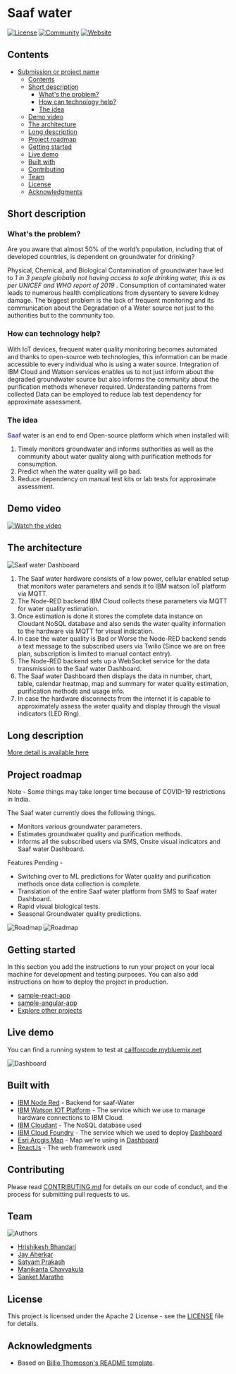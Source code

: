 # Saaf water 

[![License](https://img.shields.io/badge/License-Apache2-blue.svg)](https://www.apache.org/licenses/LICENSE-2.0) [![Community](https://img.shields.io/badge/Join-Community-blue)](https://developer.ibm.com/callforcode/get-started/) [![Website](https://img.shields.io/badge/View-Website-blue)](https://sample-project.s3-web.us-east.cloud-object-storage.appdomain.cloud/)

## Contents

- [Submission or project name](#submission-or-project-name)
  - [Contents](#contents)
  - [Short description](#short-description)
    - [What's the problem?](#whats-the-problem)
    - [How can technology help?](#how-can-technology-help)
    - [The idea](#the-idea)
  - [Demo video](#demo-video)
  - [The architecture](#the-architecture)
  - [Long description](#long-description)
  - [Project roadmap](#project-roadmap)
  - [Getting started](#getting-started)
  - [Live demo](#live-demo)
  - [Built with](#built-with)
  - [Contributing](#contributing)
  - [Team](#team)
  - [License](#license)
  - [Acknowledgments](#acknowledgments)

## Short description

### What's the problem?

Are you aware that almost 50% of the world’s population, including that of developed countries, is dependent on groundwater for drinking? 

Physical, Chemical, and Biological Contamination of groundwater have led to <em> 1 in 3 people globally not having access to safe drinking water, this is as per UNICEF and WHO report of 2019 </em>. Consumption of contaminated water leads to numerous health complications from dysentery to severe kidney damage.
The biggest problem is the lack of frequent monitoring and its communication about the Degradation of a Water source not just to the authorities but to the community too.  

### How can technology help?

With IoT devices, frequent water quality monitoring becomes automated and thanks to open-source web technologies, this information can be made accessible to every individual who is using a water source. Integration of IBM Cloud and Watson services enables us to not just inform about the degraded groundwater source but also informs the community about the purification methods whenever required. Understanding patterns from collected Data can be employed to reduce lab test dependency for approximate assessment. 

### The idea

<b><font style="color:#4F46E5" type="Roboto"> Saaf</font></b> <font type="Roboto"> water </font> is an end to end Open-source platform which when installed will:
1. Timely monitors groundwater and informs authorities as well as the community about water quality along with purification methods for consumption.
2. Predict when the water quality will go bad.
3. Reduce dependency on manual test kits or lab tests for approximate assessment.

## Demo video

[![Watch the video](/images/saaf-yotube.png)](https://youtu.be/_taOL857nPA)

## The architecture

![Saaf water Dashboard](./images/architecture.png)

1. The Saaf water hardware consists of a low power, cellular enabled setup that monitors water parameters and sends it to IBM watson IoT platform via MQTT.
2. The Node-RED backend IBM Cloud collects these parameters via MQTT for water quality estimation.
3. Once estimation is done it stores the complete data instance on Cloudant NoSQL database and also sends the water quality information to the hardware via MQTT for visual indication.
4. In case the water quality is Bad or Worse the Node-RED backend sends a text message to the subscribed users via Twilio (Since we are on free plan, subscription is limited to manual contact entry).
5. The Node-RED backend sets up a WebSocket service for the data transmission to the Saaf water Dashboard.
6. The Saaf water Dashboard then displays the data in number, chart, table, calendar heatmap, map and summary for water quality estimation, purification methods and usage info.
7. In case the hardware disconnects from the internet it is capable to approximately assess the water quality and display through the visual indicators (LED Ring).

## Long description

[More detail is available here](./docs/DESCRIPTION.md)

## Project roadmap

Note - Some things may take longer time because of COVID-19 restrictions in India.

The Saaf water currently does the following things.

- Monitors various groundwater parameters.
- Estimates groundwater quality and purification methods.
- Informs all the subscribed users via SMS, Onsite visual indicators and Saaf water Dashboard.

Features Pending - 

- Switching over to ML predictions for Water quality and purification methods once data collection is complete.
- Translation of the entire Saaf water platform from SMS to Saaf water Dashboard.
- Rapid visual biological tests.
- Seasonal Groundwater quality predictions.

 
![Roadmap](./images/tech_roadmap.png)
![Roadmap](./images/product_roadmap.png)

## Getting started

In this section you add the instructions to run your project on your local machine for development and testing purposes. You can also add instructions on how to deploy the project in production.

- [sample-react-app](./sample-react-app/)
- [sample-angular-app](./sample-angular-app/)
- [Explore other projects](https://github.com/upkarlidder/ibmhacks)

## Live demo

You can find a running system to test at [callforcode.mybluemix.net](https://saaf-water.eu-gb.mybluemix.net/)

![Dashboard](./images/Dashboard.png)

## Built with

- [IBM Node Red](https://nodered.org/docs/getting-started/ibmcloud#deploy-to-ibm-cloud) - Backend for saaf-Water
- [IBM Watson IOT Platform](https://www.ibm.com/cloud/watson-iot-platform) - The service which we use to manage hardware connections to IBM Cloud.
- [IBM Cloudant](https://www.ibm.com/cloud/cloudant) - The NoSQL database used
- [IBM Cloud Foundry](https://www.ibm.com/cloud/cloud-foundry) - The service which we used to deploy [Dashboard](https://saaf-water.eu-gb.mybluemix.net/)
- [Esri Arcgis Map](https://www.esri.com/en-us/arcgis/about-arcgis/overview) - Map we're using in [Dashboard](https://saaf-water.eu-gb.mybluemix.net/)
- [ReactJs](https://reactjs.org/) - The web framework used

## Contributing

Please read [CONTRIBUTING.md](CONTRIBUTING.md) for details on our code of conduct, and the process for submitting pull requests to us.

## Team

![Authors](./images/team.png)
- [Hrishikesh Bhandari](https://github.com/Hrishikesh24)
- [Jay Aherkar](https://github.com/jehhhh)
- [Satyam Prakash](https://github.com/satyamprakash-iot)
- [Manikanta Chavvakula](https://github.comManikantaChavvakula7)
- [Sanket Marathe](https://github.com/msanket9)


## License

This project is licensed under the Apache 2 License - see the [LICENSE](LICENSE) file for details.

## Acknowledgments

- Based on [Billie Thompson's README template](https://gist.github.com/PurpleBooth/109311bb0361f32d87a2).
